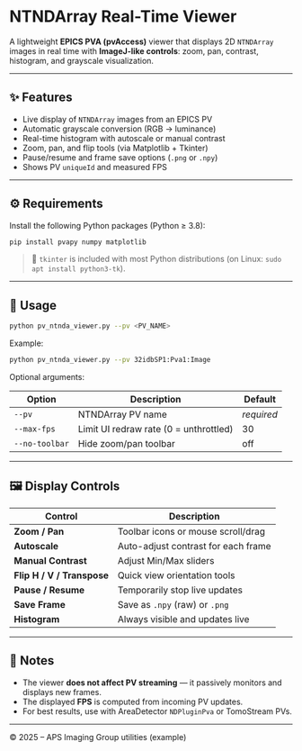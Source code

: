 # NTNDArray Real-Time Viewer

A lightweight **EPICS PVA (pvAccess)** viewer that displays 2D `NTNDArray` images in real time with **ImageJ-like controls**: zoom, pan, contrast, histogram, and grayscale visualization.

---

## ✨ Features

- Live display of `NTNDArray` images from an EPICS PV  
- Automatic grayscale conversion (RGB → luminance)  
- Real-time histogram with autoscale or manual contrast  
- Zoom, pan, and flip tools (via Matplotlib + Tkinter)  
- Pause/resume and frame save options (`.png` or `.npy`)  
- Shows PV `uniqueId` and measured FPS  

---

## ⚙️ Requirements

Install the following Python packages (Python ≥ 3.8):

```bash
pip install pvapy numpy matplotlib
```

> 🧩 `tkinter` is included with most Python distributions (on Linux: `sudo apt install python3-tk`).

---

## 🚀 Usage

```bash
python pv_ntnda_viewer.py --pv <PV_NAME>
```

Example:

```bash
python pv_ntnda_viewer.py --pv 32idbSP1:Pva1:Image
```

Optional arguments:

| Option | Description | Default |
|---------|--------------|----------|
| `--pv` | NTNDArray PV name | *required* |
| `--max-fps` | Limit UI redraw rate (0 = unthrottled) | 30 |
| `--no-toolbar` | Hide zoom/pan toolbar | off |

---

## 🖼️ Display Controls

| Control | Description |
|----------|-------------|
| **Zoom / Pan** | Toolbar icons or mouse scroll/drag |
| **Autoscale** | Auto-adjust contrast for each frame |
| **Manual Contrast** | Adjust Min/Max sliders |
| **Flip H / V / Transpose** | Quick view orientation tools |
| **Pause / Resume** | Temporarily stop live updates |
| **Save Frame** | Save as `.npy` (raw) or `.png` |
| **Histogram** | Always visible and updates live |

---

## 🧠 Notes

- The viewer **does not affect PV streaming** — it passively monitors and displays new frames.
- The displayed **FPS** is computed from incoming PV updates.
- For best results, use with AreaDetector `NDPluginPva` or TomoStream PVs.

---

© 2025 – APS Imaging Group utilities (example)
